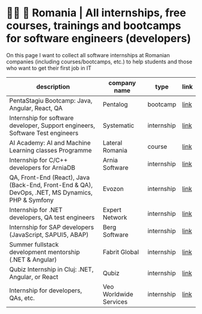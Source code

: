# 👨‍💻 🚀 Romania | All internships, free courses, trainings and bootcamps for software engineers (developers)

On this page I want to collect all software internships at Romanian companies (including courses/bootcamps, etc.) to help students and those who want to get their first job in IT


| description                                                                                      | company name           | type       | link                                                                                                                               |
|--------------------------------------------------------------------------------------------------|------------------------|------------|------------------------------------------------------------------------------------------------------------------------------------|
| PentaStagiu Bootcamp: Java, Angular, React, QA                                                   | Pentalog               | bootcamp   | [link](https://digital-platform.pentalog.com/pentastagiu-brasov-registration.html)                                                 |
| Internship for software developer, Support engineers, Software Test engineers                    | Systematic             | internship | [link](https://systematic.com/en-gb/careers/early-careers/internship-in-romania/)                                                  |
| AI Academy: AI and Machine Learning classes Programme                                            | Lateral Romania        | course     | [link](https://www.facebook.com/Lateral.Romania/photos/a.120557274809217/1114963732035228/)                                        |
| Internship for C/C++ developers for ArniaDB                                                      | Arnia Software         | internship | [link](https://www.arnia.com/jobs/internship-arniadb/)                                                                             |
| QA, Front-End (React), Java (Back-End, Front-End & QA), DevOps, .NET, MS Dynamics, PHP & Symfony | Evozon                 | internship | [link](https://www.evozon.com/internship-info/)                                                                                    |
| Internship for .NET developers, QA test engineers                                                | Expert Network         | internship | [link](https://expertnetwork.eu/careers-internships/)                                                                              |
| Internship for SAP developers (JavaScript, SAPUI5, ABAP)                                         | Berg Software          | internship | [link](https://www.linkedin.com/posts/berg-computers-srl_internship-sapdevelopment-opportunity-activity-6929684261557927936-ytCm/) |
| Summer fullstack development mentorship (.NET & Angular)                                         | Fabrit Global          | internship | [link](https://fabritglobal.com/careers/internship/)                                                                               |
| Qubiz Internship in Cluj: .NET, Angular, or React                                                | Qubiz                  | internship | [link](https://hey.qubiz.com/internship/)                                                                                          |
| Internship for developers, QAs, etc.                                                             | Veo Worldwide Services | internship | [link](https://veocareers.recruitee.com/entry-level-jobs-and-internships?utm_source=devstart.xyz)                                  |

